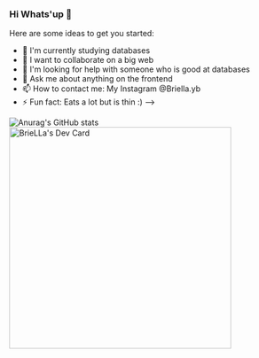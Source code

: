 ### Hi Whats'up 👋

Here are some ideas to get you started:

- 🌱 I'm currently studying databases
- 👯 I want to collaborate on a big web
- 🤔 I'm looking for help with someone who is good at databases
- 💬 Ask me about anything on the frontend
- 📫 How to contact me: My Instagram @Briella.yb
- ⚡ Fun fact: Eats a lot but is thin :)
-->

![Anurag's GitHub stats](https://github-readme-stats.vercel.app/api?username=briellayourbae&theme=tokyonight_icons=true)
<a href="https://app.daily.dev/briella"><img src="https://api.daily.dev/devcards/0156cfc9046c4ccfaecb45fd5b0f48ba.png?r=9rt" width="400" alt="BrieLLa's Dev Card"/></a>
